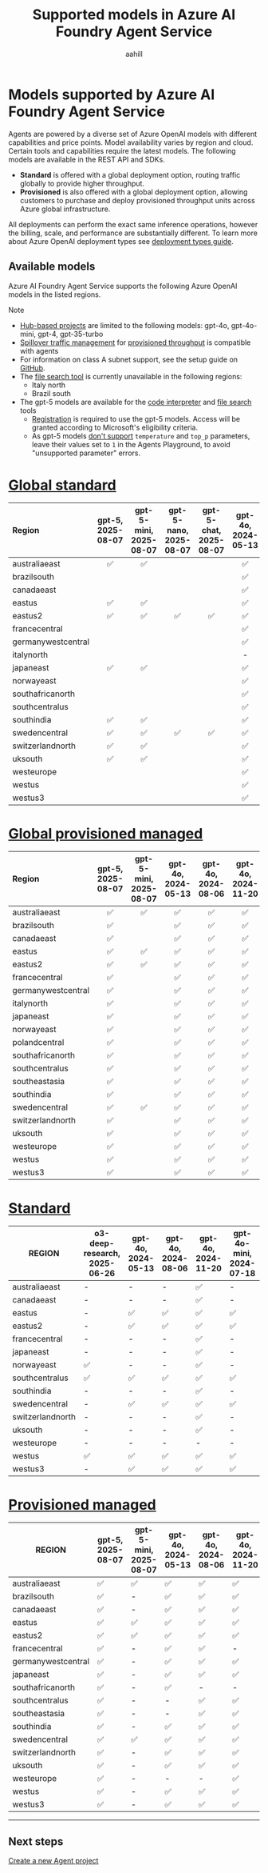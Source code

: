 ﻿---
title: Supported models in Azure AI Foundry Agent Service
titleSuffix: Azure AI Foundry
description: Learn about the models you can use with Azure AI Foundry Agent Service.
manager: nitinme
author: aahill
ms.author: aahi
ms.service: azure-ai-foundry
ms.subservice: azure-ai-foundry-agent-service
ms.topic: conceptual
ms.date: 10/08/2025
ms.custom: azure-ai-agents, references_regions
---

# Models supported by Azure AI Foundry Agent Service

Agents are powered by a diverse set of Azure OpenAI models with different capabilities and price points. Model availability varies by region and cloud. Certain tools and capabilities require the latest models. The following models are available in the REST API and SDKs. 

- **Standard** is offered with a global deployment option, routing traffic globally to provide higher throughput.
- **Provisioned** is also offered with a global deployment option, allowing customers to purchase and deploy provisioned throughput units across Azure global infrastructure.

All deployments can perform the exact same inference operations, however the billing, scale, and performance are substantially different. To learn more about Azure OpenAI deployment types see [deployment types guide](../../foundry-models/concepts/deployment-types.md).

## Available models

Azure AI Foundry Agent Service supports the following Azure OpenAI models in the listed regions.

> [!NOTE]
> * [Hub-based projects](../../what-is-azure-ai-foundry.md#project-types) are limited to the following models: gpt-4o, gpt-4o-mini, gpt-4, gpt-35-turbo
> * [Spillover traffic management](../../openai/how-to/spillover-traffic-management.md) for [provisioned throughput](../../openai/concepts/provisioned-throughput.md) is compatible with agents
> * For information on class A subnet support, see the setup guide on [GitHub](https://github.com/azure-ai-foundry/foundry-samples/tree/main/samples/microsoft/infrastructure-setup/15-private-network-standard-agent-setup).
> * The [file search tool](../how-to/tools/file-search.md) is currently unavailable in the following regions:
>     * Italy north
>     * Brazil south 
> * The gpt-5 models are available for the [code interpreter](../how-to/tools/code-interpreter.md) and [file search](../how-to/tools/file-search.md) tools 
>    * [Registration](https://aka.ms/openai/gpt-5/2025-08-07) is required to use the gpt-5 models. Access will be granted according to Microsoft's eligibility criteria.
>    * As gpt-5 models [don't support](../../openai/how-to/reasoning.md?tabs=gpt-5%2Cpython%2Cpy#not-supported) `temperature` and `top_p` parameters, leave their values set to `1` in the Agents Playground, to avoid "unsupported parameter" errors.

# [Global standard](#tab/global-standard)


| **Region**         | **gpt-5**, **2025-08-07** | **gpt-5-mini**, **2025-08-07** | **gpt-5-nano**, **2025-08-07** | **gpt-5-chat**, **2025-08-07** | **gpt-4o**, **2024-05-13** | **gpt-4o**, **2024-08-06** | **gpt-4o**, **2024-11-20** | **gpt-4o-mini**, **2024-07-18** | **gpt-4**, **0613** | **gpt-4**, **turbo-2024-04-09** |
|:-------------------|:-------------------------:|:------------------------------:|:------------------------------:|:------------------------------:|:--------------------------:|:--------------------------:|:--------------------------:|:-------------------------------:|:-------------------:|:-------------------------------:|
| australiaeast      | ✅                        | ✅                              |                                |                                | ✅                         | ✅                          | ✅                         | ✅                               | ✅                  | ✅                               |
| brazilsouth        |                           |                                |                                |                                | ✅                         | ✅                          | ✅                         | ✅                               | -                   | ✅                              |
| canadaeast         |                           |                                |                                |                                | ✅                         | ✅                          | ✅                         | ✅                               | ✅                  | ✅                               |
| eastus             | ✅                        | ✅                              |                                |                                | ✅                         | ✅                          | ✅                         | ✅                               | ✅                  | ✅                               |
| eastus2            | ✅                        | ✅                              | ✅                             |        ✅                        | ✅                          | ✅                         | ✅                          | ✅                              | ✅                   | ✅                              |
| francecentral      |                           |                                |                                |                                | ✅                         | ✅                          | ✅                         | ✅                               | ✅                  | ✅                               |
| germanywestcentral |                           |                                |                                |                                | ✅                         | ✅                          | ✅                         | ✅                               | ✅                  | ✅                               |
| italynorth         |                           |                                |                                |                                | -                          | -                          | ✅                         | ✅                               | -                   | -                               |
| japaneast          | ✅                        | ✅                              |                                |                                | ✅                         | ✅                          | ✅                         | ✅                               | ✅                  | ✅                               |
| norwayeast         |                           |                                |                                |                                | ✅                         | ✅                          | ✅                         | ✅                               | ✅                  | ✅                               |
| southafricanorth   |                           |                                |                                |                                | ✅                         | ✅                          | ✅                         | ✅                               | -                   | ✅                              |
| southcentralus     |                           |                                |                                |                                | ✅                         | ✅                          | ✅                         | ✅                               | ✅                  | ✅                               |
| southindia         | ✅                        | ✅                              |                                |                                | ✅                         | ✅                          | ✅                         | ✅                               | ✅                  | ✅                               |
| swedencentral      | ✅                        | ✅                              | ✅                             |      ✅                          | ✅                          | ✅                         | ✅                          | ✅                              | ✅                   | ✅                              |
| switzerlandnorth   | ✅                        | ✅                              |                                |                                | ✅                         | ✅                          | ✅                         | ✅                               | ✅                  | ✅                               |
| uksouth            | ✅                        | ✅                              |                                |                                | ✅                         | ✅                          | ✅                         | ✅                               | ✅                  | ✅                               |
| westeurope         |                           |                                |                                |                                | ✅                         | ✅                          | ✅                         | ✅                               | -                   | ✅                              |
| westus             |                           |                                |                                |                                | ✅                         | ✅                          | ✅                         | ✅                               | ✅                  | ✅                               |
| westus3            |                           |                                |                                |                                | ✅                         | ✅                          | ✅                         | ✅                               | ✅                  | ✅                               |

# [Global provisioned managed](#tab/ptu-global)

| **Region**     | **gpt-5**, **2025-08-07** | **gpt-5-mini**, **2025-08-07** | **gpt-4o**, **2024-05-13** | **gpt-4o**, **2024-08-06** | **gpt-4o**, **2024-11-20** | **gpt-4o-mini**, **2024-07-18** |
|:-------------------|:--------------------------:|:------------------------------:|:--------------------------:|:--------------------------:|:--------------------------:|:-------------------------------:|
| australiaeast      | ✅                        | ✅                             | ✅                       | ✅                       | ✅                       | ✅                            |
| brazilsouth        | ✅                        |                                | ✅                       | ✅                       | ✅                       | ✅                            |
| canadaeast         | ✅                        |                                | ✅                       | ✅                       | ✅                       | ✅                            |
| eastus             | ✅                        |  ✅                            | ✅                       | ✅                       | ✅                       | ✅                            |
| eastus2            | ✅                        | ✅                             | ✅                       | ✅                       | ✅                       | ✅                            |
| francecentral      | ✅                        |                                | ✅                       | ✅                       | ✅                       | ✅                            |
| germanywestcentral | ✅                        |                                | ✅                       | ✅                       | ✅                       | ✅                            |
| italynorth         | ✅                        |                                | ✅                       | ✅                       | ✅                       | ✅                            |
| japaneast          | ✅                        |                                | ✅                       | ✅                       | ✅                       | ✅                            |
| norwayeast         | ✅                        |                                | ✅                       | ✅                       | ✅                       | ✅                            |
| polandcentral      | ✅                        |                                | ✅                       | ✅                       | ✅                       | ✅                            |
| southafricanorth   | ✅                        |                                | ✅                       | ✅                       | ✅                       | ✅                            |
| southcentralus     | ✅                        |                                | ✅                       | ✅                       | ✅                       | ✅                            |
| southeastasia      | ✅                        |                                | ✅                       | ✅                       | ✅                       | ✅                            |
| southindia         | ✅                        |                                | ✅                       | ✅                       | ✅                       | ✅                            |
| swedencentral      | ✅                        |  ✅                            | ✅                       | ✅                       | ✅                       | ✅                            |
| switzerlandnorth   | ✅                        |                                | ✅                       | ✅                       | ✅                       | ✅                            |
| uksouth            | ✅                        |                                | ✅                       | ✅                       | ✅                       | ✅                            |
| westeurope         | ✅                        |                                | ✅                       | ✅                       | ✅                       | ✅                            |
| westus             | ✅                        |                                | ✅                       | ✅                       | ✅                       | ✅                            |
| westus3            | ✅                        |                                | ✅                       | ✅                       | ✅                       | ✅                            |

# [Standard](#tab/standard)

| REGION           | o3-deep-research, 2025-06-26 | gpt-4o, 2024-05-13 | gpt-4o, 2024-08-06 | gpt-4o, 2024-11-20 | gpt-4o-mini, 2024-07-18 | gpt-4, 0613 | gpt-4, turbo-2024-04-09 | gpt-4-32k, 0613 | gpt-35-turbo, 1106 | gpt-35-turbo, 0125 |
|------------------|------------------------------|--------------------|--------------------|--------------------|-------------------------|-------------|-------------------------|-----------------|--------------------|--------------------|
| australiaeast    | -                            | -                  | -                  | ✅                  | -                       | ✅           | -                       | ✅               | ✅                  | ✅                  |  
| canadaeast       | -                            | -                  | -                  | ✅                  | -                       | ✅           | -                       | ✅               | ✅                  | ✅                  |  
| eastus           | -                            | ✅                  | ✅                  | ✅                  | ✅                       | ✅           | ✅                       | -               | -                  | ✅                  |
| eastus2          | -                            | ✅                  | ✅                  | ✅                  | ✅                       | ✅           | ✅                       | -               | -                  | ✅                  |
| francecentral    | -                            | -                  | -                  | ✅                  | -                       | ✅           | -                       | ✅               | ✅                  | ✅                  |
| japaneast        | -                            | -                  | -                  | ✅                  | -                       | -           | -                       | -               | -                  | ✅                  |
| norwayeast       | ✅                            | -                  | -                  | ✅                  | -                       | -           | -                       | -               | -                  | -                  |  
| southcentralus   | ✅                           | ✅                | ✅                 | ✅                  | ✅                     | ✅          | ✅                      | -             | -                  | ✅                |
| southindia       | -                            | -                  | -                  | ✅                  | -                       | -           | -                       | -               | ✅                  | ✅                  |  
| swedencentral    | -                            | ✅                  | ✅                  | ✅                  | ✅                       | ✅           | ✅                       | ✅               | ✅                  | ✅                  |  
| switzerlandnorth | -                            | -                  | -                  | ✅                  | -                       | ✅           | -                       | ✅               | -                  | ✅                  |  
| uksouth          | -                            | -                  | -                  | ✅                  | -                       | -           | -                       | -               | ✅                  | ✅                  |  
| westeurope       | -                            | -                  | -                  | -                    | -                       | -            | -                      | -              | -                     | ✅                  |  
| westus           | ✅                            | ✅                  | ✅                  | ✅                  | ✅                       | -           | ✅                       | -               | ✅                  | ✅                  |
| westus3          | -                            | ✅                  | ✅                  | ✅                  | ✅                       | -           | ✅                       | -               | -                  | ✅                  |


# [Provisioned managed](#tab/ptu)

| REGION           | gpt-5, 2025-08-07 | gpt-5-mini, 2025-08-07 | gpt-4o, 2024-05-13 | gpt-4o, 2024-08-06 | gpt-4o, 2024-11-20 | gpt-4o-mini, 2024-07-18 | gpt-4, 0613 | gpt-4, turbo-2024-04-09 | gpt-4-32k, 0613 | gpt-35-turbo, 1106 | gpt-35-turbo, 0125 |
|------------------|-------------------|------------------------|--------------------|--------------------|--------------------|--------------------------|-----------|-----------------------|-----------------|--------------------|--------------------|
| australiaeast    | ✅                | ✅                      | ✅                  | ✅                  | ✅                  | ✅                       | ✅           | ✅                       | ✅               | ✅                  | ✅                  |  
| brazilsouth      | ✅                | -                      | ✅                  | ✅                  | ✅                  | ✅                       | ✅           | ✅                       | ✅               | ✅                  | -                  |
| canadaeast       | ✅                | -                      | ✅                  | ✅                  | ✅                  | ✅                       | ✅           | ✅                       | ✅               | ✅                  | -                  |  
| eastus           | ✅                | ✅                    | ✅                  | ✅                  | ✅                  | ✅                       | ✅           | ✅                       | ✅               | ✅                  | ✅                  |
| eastus2          | ✅                | ✅                    | ✅                  | ✅                  | ✅                  | ✅                       | ✅           | ✅                       | ✅               | ✅                  | ✅                  |
| francecentral    | ✅                | -                      | ✅                  | ✅                  | -                  | ✅                       | ✅           | -                       | ✅               | -                  | ✅                  |
| germanywestcentral| ✅               | -                      | ✅                  | ✅                  | ✅                  |  -                      |✅             | -                      | ✅                | ✅                | -              |
| japaneast        | ✅                | -                      | ✅                  | ✅                  | ✅                  | ✅                       | -           | ✅                       | -               | -                  | ✅                  |
| southafricanorth | ✅                | -                      | ✅                  | -                   | -                    | -                        | ✅          | ✅                      | ✅               | ✅                 | -                     |
| southcentralus   | ✅                | -                      | -                   | ✅                  | ✅                  | ✅                       | ✅          | ✅                      | ✅                 | ✅                | ✅                  | 
| southeastasia    | ✅                | -                      | -                   | ✅                  | ✅                  | ✅                       | -           | -                       | -               | -                  | -                  |                    
| southindia       | ✅                | -                      | ✅                  | ✅                  | ✅                  | ✅                       | ✅           | -                       | ✅               | ✅                  | ✅                  |  
| swedencentral    | ✅                | ✅                    | ✅                  | ✅                  | ✅                  | ✅                       | ✅           | ✅                       | ✅               | ✅                  | ✅                  |  
| switzerlandnorth | ✅                | -                      | ✅                  | ✅                  | ✅                  | ✅                       | ✅           | ✅                       | ✅               | ✅                  | ✅                  |  
| uksouth          | ✅                | -                      | ✅                  | ✅                  | ✅                  | ✅                       | ✅           | ✅                       | ✅               | ✅                  | ✅                  |  
| westeurope       | ✅                | -                      | -                   | -                    | ✅                  | -                        | -             | -                         | -                | -                   | -                    | 
| westus           | ✅                | -                      | ✅                  | ✅                  | ✅                  | ✅                       | ✅           | ✅                       | ✅               | ✅                  | ✅                  |
| westus3          | ✅                | -                      | ✅                  | ✅                  | ✅                  | ✅                       | ✅           | ✅                       | ✅               | ✅                  | ✅                  |

---

## Next steps

[Create a new Agent project](../quickstart.md)
